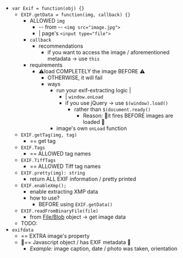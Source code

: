 * `var Exif = function(obj) {}`
  * `EXIF.getData = function(img, callback) {}`
    * ALLOWED `img`
      * -- from -- `<img src="image.jpg">`
      * | page's `<input type="file">`
    * `callback` 
      * recommendations
        * if you want to access the image / aforementioned metadata -> use `this`  
    * requirements
      * ⚠️load COMPLETELY the image BEFORE ⚠️
        * OTHERWISE, it will fail
        * ways
          * run your exif-extracting logic | 
            * | `window.onLoad`
            * if you use jQuery -> use `$(window).load()`
              * rather than `$(document.ready()`
                * Reason: 🧠it fires BEFORE images are loaded 🧠
          * image's own `onLoad` function
  * `EXIF.getTag(img, tag)`
    * == get tag 
  * `EXIF.Tags`
    * == ALLOWED tag names
  * `EXIF.TiffTags`
    * == ALLOWED Tiff tag names
  * `EXIF.pretty(img): string`
    * return ALL EXIF information / pretty printed
  * `EXIF.enableXmp();`
    * enable extracting XMP data
    * how to use?
      * BEFORE using `EXIF.getData()`
  * `EXIF.readFromBinaryFile(file)`
    * from [File/Blob](https://developer.mozilla.org/en/docs/Web/API/Blob) object -> get image data
  * TODO:
* `exifdata`
  * == EXTRA image's property 
  * 👀== Javascript object / has EXIF metadata 👀
    * _Example:_ image caption, date / photo was taken, orientation 